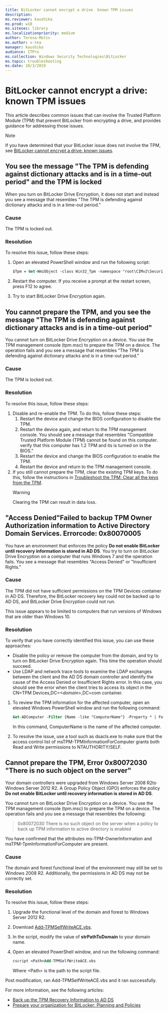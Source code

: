 ```yaml
---
title: BitLocker cannot encrypt a drive  known TPM issues 
description: 
ms.reviewer: kaushika
ms.prod: w10
ms.sitesec: library
ms.localizationpriority: medium
author: Teresa-Motiv
ms.author: v-tea
manager: kaushika
audience: ITPro
ms.collection: Windows Security Technologies\BitLocker
ms.topic: troubleshooting
ms.date: 10/3/2019
---
```


# BitLocker cannot encrypt a drive: known TPM issues

This article describes common issues that can involve the Trusted Platform Module (TPM) that prevent BitLocker from encrypting a drive, and provides guidance for addressing those issues.

> [!NOTE]
> If you have determined that your BitLocker issue does not involve the TPM, see [BitLocker cannot encrypt a drive: known issues](ts-bitlocker-cannot-encrypt-issues.md).

## You see the message "The TPM is defending against dictionary attacks and is in a time-out period" and the TPM is locked

When you turn on BitLocker Drive Encryption, it does not start and instead you see a message that resembles "The TPM is defending against dictionary attacks and is in a time-out period."

### Cause

The TPM is locked out.

### Resolution

To resolve this issue, follow these steps:

1. Open an elevated PowerShell window and run the following script:

   ```ps
   $Tpm = Get-WmiObject -class Win32_Tpm -namespace "root\CIMv2\Security\MicrosoftTpm" $ConfirmationStatus = $Tpm.GetPhysicalPresenceConfirmationStatus(22).ConfirmationStatus if($ConfirmationStatus -ne 4) {$Tpm.SetPhysicalPresenceRequest(22)}
   ```

1. Restart the computer. If you receive a prompt at the restart screen, press F12 to agree.
1. Try to start BitLocker Drive Encryption again.

## You cannot prepare the TPM, and you see the message "The TPM is defending against dictionary attacks and is in a time-out period"

You cannot turn on BitLocker Drive Encryption on a device. You use the TPM management console (tpm.msc) to prepare the TPM on a device. The operation fails and you see a message that resembles "The TPM is defending against dictionary attacks and is in a time-out period."

### Cause

The TPM is locked out.

### Resolution

To resolve this issue, follow these steps:

1. Disable and re-enable the TPM. To do this, follow these steps:
   1. Restart the device and change the BIOS configuration to disable the TPM. 
   1. Restart the device again, and return to the TPM management console. You should see a message that resembles "Compatible Trusted Platform Module (TPM) cannot be found on this computer. verify that this computer has 1.2 TPM and its is turned on in the BIOS."
   1. Restart the device and change the BIOS configuration to enable the TPM.
   1. Restart the device and return to the TPM management console.
1. If you still cannot prepare the TPM, clear the existing TPM keys. To do this, follow the instructions in [Troubleshoot the TPM: Clear all the keys from the TPM](https://docs.microsoft.com/windows/security/information-protection/tpm/initialize-and-configure-ownership-of-the-tpm#clear-all-the-keys-from-the-tpm).
   > [!WARNING]
   > Clearing the TPM can result in data loss.  

## "Access Denied"Failed to backup TPM Owner Authorization information to Active Directory Domain Services. Errorcode: 0x80070005

You have an environment that enforces the policy **Do not enable BitLocker until recovery information is stored in AD DS**. You try to turn on BitLocker Drive Encryption on a computer that runs Windows 7 and the operation fails. You see a message that resembles "Access Denied" or "Insufficient Rights."

### Cause

The TPM did not have sufficient permissions on the TPM Devices container in AD DS. Therefore, the BitLocker recovery key could not be backed up to AD DS, and BitLocker Drive Encryption could not run.

This issue appears to be limited to computers that run versions of Windows that are older than Windows 10.

### Resolution  

To verify that you have correctly identified this issue, you can use these approaches:

- Disable the policy or remove the computer from the domain, and try to turn on BitLocker Drive Encryption again. This time the operation should succeed.
- Use LDAP and network trace tools to examine the LDAP exchanges between the client and the AD DS domain controller and identify the cause of the Access Denied or Insufficient Rights error. In this case, you should see the error when the client tries to access its object in the CN=TPM Devices,DC=\<*domain*>,DC=com container.

1. To review the TPM information for the affected computer, open an elevated Windows PowerShell window and run the following command:

   ```ps
   Get-ADComputer -Filter {Name -like "ComputerName"} -Property * | Format-Table name,msTPM-TPMInformationForComputer
   ```

   In this command, ComputerName is the name of the affected computer.

1. To resolve the issue, use a tool such as dsacls.exe to make sure that the access control list of msTPM-TPMInformationForComputer grants both Read and Write permissions to NTAUTHORITY/SELF.

## Cannot prepare the TPM, Error 0x80072030 "There is no such object on the server"

Your domain controllers were upgraded from Windows Server 2008 R2to Windows Server 2012 R2. A Group Policy Object (GPO) enforces the policy **Do not enable BitLocker until recovery information is stored in AD DS**.  

You cannot turn on BitLocker Drive Encryption on a device. You use the TPM management console (tpm.msc) to prepare the TPM on a device. The operation fails and you see a message that resembles the following:

> 0x80072030 There is no such object on the server when a policy to back up TPM information to active directory is enabled

You have confirmed that the attributes ms-TPM-OwnerInformation and msTPM-TpmInformationForComputer are present.

### Cause

The domain and forest functional level of the environment may still be set to Windows 2008 R2. Additionally, the permissions in AD DS may not be correctly set.

### Resolution

To resolve this issue, follow these steps:

1. Upgrade the functional level of the domain and forest to Windows Server 2012 R2.
1. Download [Add-TPMSelfWriteACE.vbs](https://go.microsoft.com/fwlink/p/?LinkId=167133).
1. In the script, modify the value of **strPathToDomain** to your domain name.
1. Open an elevated PowerShell window, and run the following command:

   ```ps
   cscript <Path>Add-TPMSelfWriteACE.vbs
   ```
   
   Where \<Path> is the path to the script file.

Post modification, ran Add-TPMSelfWriteACE.vbs and it ran successfully.

For more information, see the following articles:

- [Back up the TPM Recovery Information to AD DS](https://docs.microsoft.com/windows/security/information-protection/tpm/backup-tpm-recovery-information-to-ad-ds)
- [Prepare your organization for BitLocker: Planning and Policies](https://docs.microsoft.com/windows/security/information-protection/bitlocker/prepare-your-organization-for-bitlocker-planning-and-policies)

